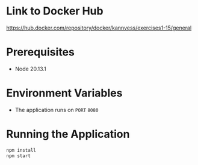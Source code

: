 # Link to Docker Hub

https://hub.docker.com/repository/docker/kannvess/exercises1-15/general

# Prerequisites

- Node 20.13.1

# Environment Variables

- The application runs on `PORT` `8080`

# Running the Application

```bash
npm install
npm start
```
